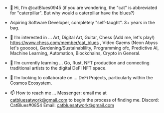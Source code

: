 - 👋 Hi, I’m @catBlues0945 (if you are wondering, the "cat" is abbreviated for "caterpillar". But why would a caterpillar have the blues?)

- Aspiring Software Developer, completely "self-taught". 3+ years in the bag.

- 👀 I’m interested in ... Art, Digital Art, Guitar, Chess (Add me, let's play!) https://www.chess.com/member/cat_blues , Video Gaems (Neon Abyss let's gooooo),
        Gardening/Sustainablility, Programming ofc, Predictive AI, Machine Learning, Automation, Blockchains, Crypto in General.

- 🌱 I’m currently learning ... Go, Rust, NFT production and connecting traditional artists to the digital DeFi NFT space.

- 💞️ I’m looking to collaborate on ... DeFi Projects, particularly within the Cosmos Ecosystem. 

- 📫 How to reach me ...
        Messenger: email me at catbluesatwork@gmail.com to begin the process of finding me.
        Discord: CatBlues#0854
        Email: catbluesatwork@gmail.com
    
<!---
catBlues0945/catBlues0945 is a ✨ special ✨ repository because its `README.md` (this file) appears on your GitHub profile.
You can click the Preview link to take a look at your changes.
--->
